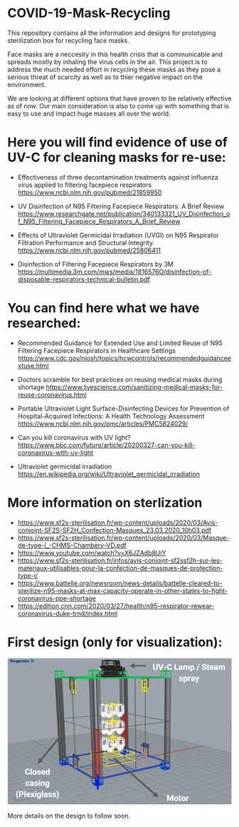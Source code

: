 # COVID-19-Mask-Recycling
This repository contains all the information and designs for prototyping sterilization box for recycling face masks.

Face masks are a neccesity in this health crisis that is communicable and spreads mostly by inhaling the virus cells in the air. This project is to address the much needed effort in recycling these masks as they pose a serious threat of scarcity as well as to thier negative impact on the environment.

We are looking at different options that have proven to be relatively effective as of now. Our main consideration is also to come up with something that is easy to use and impact huge masses all over the world.

# Here you will find evidence of use of UV-C for cleaning masks for re-use:
- Effectiveness of three decontamination treatments against influenza virus applied to filtering facepiece respirators
  https://www.ncbi.nlm.nih.gov/pubmed/21859950

- UV Disinfection of N95 Filtering Facepiece Respirators: A Brief Review
  https://www.researchgate.net/publication/340133321_UV_Disinfection_of_N95_Filtering_Facepiece_Respirators_A_Brief_Review

- Effects of Ultraviolet Germicidal Irradiation (UVGI) on N95 Respirator Filtration Performance and Structural Integrity.
  https://www.ncbi.nlm.nih.gov/pubmed/25806411

- Disinfection of Filtering Facepiece Respirators by 3M
  https://multimedia.3m.com/mws/media/1816576O/disinfection-of-disposable-respirators-technical-bulletin.pdf

# You can find here what we have researched:

- Recommended Guidance for Extended Use and Limited Reuse of N95 Filtering Facepiece Respirators in Healthcare Settings
https://www.cdc.gov/niosh/topics/hcwcontrols/recommendedguidanceextuse.html

- Doctors scramble for best practices on reusing medical masks during shortage
https://www.livescience.com/sanitizing-medical-masks-for-reuse-coronavirus.html

- Portable Ultraviolet Light Surface-Disinfecting Devices for Prevention of Hospital-Acquired Infections: A Health Technology Assessment
https://www.ncbi.nlm.nih.gov/pmc/articles/PMC5824029/

- Can you kill coronavirus with UV light?
https://www.bbc.com/future/article/20200327-can-you-kill-coronavirus-with-uv-light

- Ultraviolet germicidal irradiation
https://en.wikipedia.org/wiki/Ultraviolet_germicidal_irradiation

# More information on sterlization

- https://www.sf2s-sterilisation.fr/wp-content/uploads/2020/03/Avis-conjoint-SF2S-SF2H_Confection-Masques_23.03.2020_10h03.pdf
- https://www.sf2s-sterilisation.fr/wp-content/uploads/2020/03/Masque-de-type-I_-CHMS-Chambery-VD.pdf
- https://www.youtube.com/watch?v=X6JZAdb8UiY
- https://www.sf2s-sterilisation.fr/infos/avis-conjoint-sf2ssf2h-sur-les-materiaux-utilisables-pour-la-confection-de-masques-de-protection-type-i/
- https://www.battelle.org/newsroom/news-details/battelle-cleared-to-sterilize-n95-masks-at-max-capacity-operate-in-other-states-to-fight-coronavirus-ppe-shortage
- https://edition.cnn.com/2020/03/27/health/n95-respirator-rewear-coronavirus-duke-trnd/index.html

# First design (only for visualization):
![Sterlization box](https://github.com/gitakshaygupta/COVID-19-Mask-Recycling/blob/master/Images/Box%20design%201.png?raw=true)

More details on the design to follow soon.
